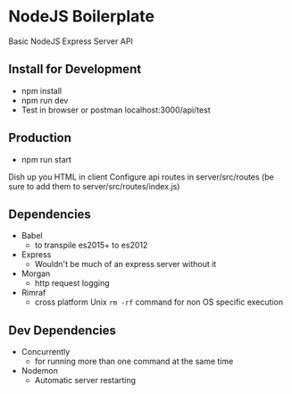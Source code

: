 # NodeJS Boilerplate

Basic NodeJS Express Server API

## Install for Development

- npm install
- npm run dev
- Test in browser or postman localhost:3000/api/test

## Production

- npm run start

Dish up you HTML in client
Configure api routes in server/src/routes (be sure to add them to server/src/routes/index.js)

## Dependencies

- Babel
  - to transpile es2015+ to es2012
- Express
  - Wouldn't be much of an express server without it
- Morgan
  - http request logging
- Rimraf
  - cross platform Unix `rm -rf` command for non OS specific execution

## Dev Dependencies

- Concurrently
  - for running more than one command at the same time
- Nodemon
  - Automatic server restarting